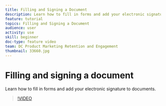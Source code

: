 ```yaml
---
title: Filling and Signing a Document
description: Learn how to fill in forms and add your electronic signature to documents
feature: tutorial
topics: Filling and Signing a Document
audience: user
activity: use
skill: beginner
doc-type: feature video
team: DC Product Marketing Retention and Engagement
thumbnail: 33660.jpg
---
```


# Filling and signing a document

Learn how to fill in forms and add your electronic signature to documents.

>[!VIDEO](https://video.tv.adobe.com/v/33660?hidetitle=true)